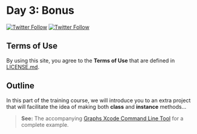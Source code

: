 # Day 3: Bonus

[![Twitter Follow](https://img.shields.io/twitter/follow/youldash.svg?style=social?style=plastic)](https://twitter.com/youldash)
[![Twitter Follow](https://img.shields.io/twitter/follow/UQU_CS.svg?style=social?style=plastic)](https://twitter.com/UQU_CS)

## Terms of Use

By using this site, you agree to the **Terms of Use** that are defined in [LICENSE.md](https://github.com/youldash/iOS/blob/master/LICENSE.md).

## Outline

In this part of the training course, we will introduce you to an extra project that will facilitate the idea of making both **class** and **instance** methods...

> **See:** The accompanying [Graphs Xcode Command Line Tool](https://github.com/youldash/iOS/tree/master/Bonus/Graphs) for a complete example.
